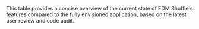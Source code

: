 <!-- LLM/Claude Context: Section = 5. Feature & Gap Analysis -->

This table provides a concise overview of the current state of EDM Shuffle's features compared to the fully envisioned application, based on the latest user review and code audit.
